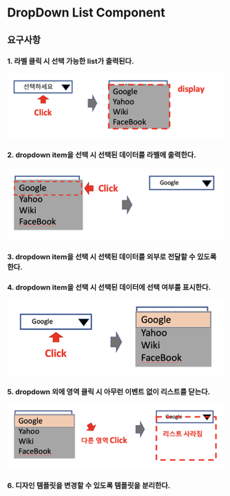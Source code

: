 # DropDown List Component

## 요구사항

### 1. 라벨 클릭 시 선택 가능한 list가 출력된다.
![요구사항 첫번째](./assets/dropdown_scope1.png)

### 2. dropdown item을 선택 시 선택된 데이터를 라벨에 출력한다.
![요구사항 두번째](./assets/dropdown_scope2.png)

### 3. dropdown item을 선택 시 선택된 데이터를 외부로 전달할 수 있도록 한다.

### 4. dropdown item을 선택 시 선택된 데이터에 선택 여부를 표시한다.
![요구사항 네번째](./assets/dropdown_scope4.png)

### 5. dropdown 외에 영역 클릭 시 아무런 이벤트 없이 리스트를 닫는다.
![요구사항 다섯번째](./assets/dropdown_scope5.png)

### 6. 디자인 템플릿을 변경할 수 있도록 템플릿을 분리한다.



